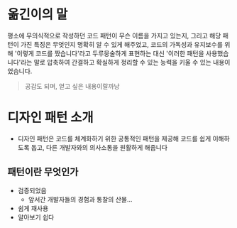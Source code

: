 # 옮긴이의 말

평소에 무의식적으로 작성하던 코드 패턴이 무슨 이름을 가지고 있는지,
그리고 해당 패턴이 가진 특징은 무엇인지 명확히 알 수 있게 해주었고,
코드의 가독성과 유지보수를 위해 '이렇게 코드를 짰습니다'라고 두루뭉술하게 표현하는 대신 '이러한 패턴을 사용했습니다'라는 말로 압축하여 간결하고 확실하게 정리할 수 있는 능력을 키울 수 있는 내용이었습니다.

> 공감도 되며, 얻고 싶은 내용이랄까낭

# 디자인 패턴 소개

- 디자인 패턴은 코드를 체계화하기 위한 공통적인 패턴을 제공해 코드를 쉽게 이해하도록 돕고, 다른 개발자와의 의사소통을 원활하게 해줍니다

## 패턴이란 무엇인가

- 검증되었음
  - 앞서간 개발자들의 경험과 통찰의 산물...
- 쉽게 재사용
- 알아보기 쉽다
